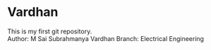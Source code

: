 # Vardhan
This is my first git repository.
<br>
Author: M Sai Subrahmanya Vardhan 
Branch: Electrical Engineering
